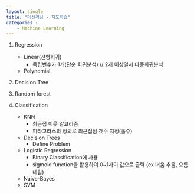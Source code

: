```yaml
---
layout: single
title: "머신러닝 - 지도학습"
categories : 
    - Machine Learning
---
```


1. Regression
    - Linear(선형회귀)
        - 독립변수가 1개(단순 회귀분석) // 2개 이상일시 다중회귀분석
    - Polynomial

2. Decision Tree
3. Random forest
4. Classification
    - KNN
        - 최근접 이웃 알고리즘
        - 피타고라스의 정의로 최근접점 갯수 지정(홀수)
    - Decision Trees
        - Define Problem
    - Logistic Regression
        - Binary Classification에 사용
        - sigmoid function을 활용하여 0~1사이 값으로 출력 (ex 더움 추움, 오름 내림)
    - Naive-Bayes
    - SVM